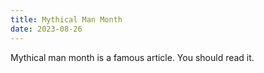 ```yaml
---
title: Mythical Man Month
date: 2023-08-26
---
```


Mythical man month is a famous article. You should read it.
